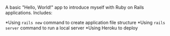 A basic "Hello, World!" app to introduce myself with Ruby on Rails applications.  Includes:

*Using `rails new` command to create application file structure
*Using `rails server` command to run a local server
*Using Heroku to deploy